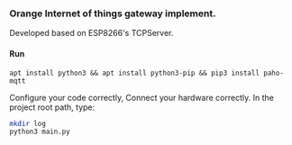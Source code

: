 ### Orange Internet of things gateway implement.
Developed based on ESP8266's TCPServer.
#### Run
```
apt install python3 && apt install python3-pip && pip3 install paho-mqtt
```

Configure your code correctly, Connect your hardware correctly. In the project root path, type:
```bash
mkdir log
python3 main.py
```